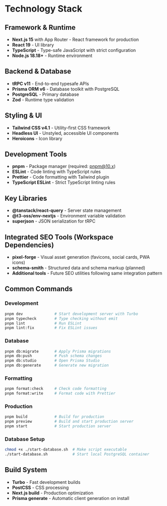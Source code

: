 # Technology Stack

## Framework & Runtime
- **Next.js 15** with App Router - React framework for production
- **React 19** - UI library
- **TypeScript** - Type-safe JavaScript with strict configuration
- **Node.js 18.18+** - Runtime environment

## Backend & Database
- **tRPC v11** - End-to-end typesafe APIs
- **Prisma ORM v6** - Database toolkit with PostgreSQL
- **PostgreSQL** - Primary database
- **Zod** - Runtime type validation

## Styling & UI
- **Tailwind CSS v4.1** - Utility-first CSS framework
- **Headless UI** - Unstyled, accessible UI components
- **Heroicons** - Icon library

## Development Tools
- **pnpm** - Package manager (required: pnpm@10.x)
- **ESLint** - Code linting with TypeScript rules
- **Prettier** - Code formatting with Tailwind plugin
- **TypeScript ESLint** - Strict TypeScript linting rules

## Key Libraries
- **@tanstack/react-query** - Server state management
- **@t3-oss/env-nextjs** - Environment variable validation
- **superjson** - JSON serialization for tRPC

## Integrated SEO Tools (Workspace Dependencies)
- **pixel-forge** - Visual asset generation (favicons, social cards, PWA icons)
- **schema-smith** - Structured data and schema markup (planned)
- **Additional tools** - Future SEO utilities following same integration pattern

## Common Commands

### Development
```bash
pnpm dev              # Start development server with Turbo
pnpm typecheck        # Type checking without emit
pnpm lint             # Run ESLint
pnpm lint:fix         # Fix ESLint issues
```

### Database
```bash
pnpm db:migrate       # Apply Prisma migrations
pnpm db:push          # Push schema changes
pnpm db:studio        # Open Prisma Studio
pnpm db:generate      # Generate new migration
```

### Formatting
```bash
pnpm format:check     # Check code formatting
pnpm format:write     # Format code with Prettier
```

### Production
```bash
pnpm build            # Build for production
pnpm preview          # Build and start production server
pnpm start            # Start production server
```

### Database Setup
```bash
chmod +x ./start-database.sh  # Make script executable
./start-database.sh           # Start local PostgreSQL container
```

## Build System
- **Turbo** - Fast development builds
- **PostCSS** - CSS processing
- **Next.js build** - Production optimization
- **Prisma generate** - Automatic client generation on install